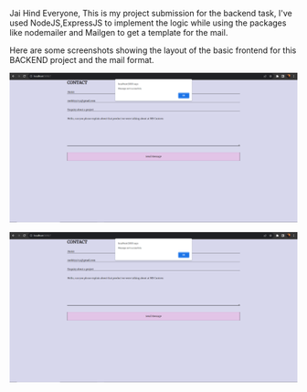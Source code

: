 Jai Hind Everyone,
This is my project submission for the backend task, I've used NodeJS,ExpressJS to implement the logic while using the packages like nodemailer and Mailgen to get a template for the mail.

Here are some screenshots showing the layout of the basic frontend for this BACKEND project and the mail format.

![Alt text](<Screenshot 2023-10-17 002710.png>)

![Alt text](<Screenshot 2023-10-17 002710-1.png>)
